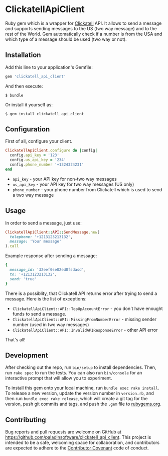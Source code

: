 # ClickatellApiClient

Ruby gem which is a wrapper for [Clickatell](https://www.clickatell.com/) API.
It allows to send a message and supports sending messages to the US (two way message) and to the rest of the World.
Gem automatically check if a number is from the USA and which type of a message should be used (two way or not).

## Installation

Add this line to your application's Gemfile:

```ruby
gem 'clickatell_api_client'
```

And then execute:

    $ bundle

Or install it yourself as:

    $ gem install clickatell_api_client

## Configuration

First of all, configure your client.

```ruby
ClickatellApiClient.configure do |config|
  config.api_key = '123'
  config.us_api_key = '234'
  config.phone_number '+1324324231'
end
```

- `api_key` - your API key for non-two way messages
- `us_api_key` - your API key for two way messages (US only)
- `phone_number` - your phone number from Clickatell which is used to send a two way message

## Usage

In order to send a message, just use:

```ruby
ClickatellApiClient::API::SendMessage.new(
  telephone: '+1213123213132',
  message: 'Your message'
).call
```

Example response after sending a message:
```ruby
{
  message_id: '32eef0se02ed0fsdasd',
  to: '+1213123213132',
  send: 'true'
}
```

There is a possiblity, that Clickatell API returns error after trying to send a message. Here is the list of exceptions:
- `ClickatellApiClient::API::TopUpAccountError` - you don't have enought funds to send a message.
- `ClickatellApiClient::API::MissingFromNumberError` - missing sender number (used in two way messages)
- `ClickatellApiClient::API::InvalidAPIResponseError` - other API error

That's all!

## Development

After checking out the repo, run `bin/setup` to install dependencies. Then, run `rake spec` to run the tests. You can also run `bin/console` for an interactive prompt that will allow you to experiment.

To install this gem onto your local machine, run `bundle exec rake install`. To release a new version, update the version number in `version.rb`, and then run `bundle exec rake release`, which will create a git tag for the version, push git commits and tags, and push the `.gem` file to [rubygems.org](https://rubygems.org).

## Contributing

Bug reports and pull requests are welcome on GitHub at https://github.com/paladinsoftware/clickatell_api_client. This project is intended to be a safe, welcoming space for collaboration, and contributors are expected to adhere to the [Contributor Covenant](http://contributor-covenant.org) code of conduct.

